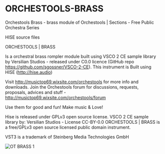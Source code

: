 # ORCHESTOOLS-BRASS
Orchestools Brass - brass module of Orchestools | Sections - Free Public Orchestra Series
 
HISE source files

ORCHESTOOLS | BRASS

Is a orchestral brass rompler module built using VSCO 2 CE sample library by Versilian Studios - released under C0.0 licence (GitHub repo https://github.com/sgossner/VSCO-2-CE). 
This instrument is Built using HISE (http://hise.audio)

Visit http://musictop69.wixsite.com/orchestools for more info and downloads. Join the Orchestools forum for discussions, requests, proposals, advices and stuff - http://musictop69.wixsite.com/orchestools/forum

Use them for good and fun! Make music & Love!

Hise is released under GPLv3 open source license. 
VSCO 2 CE sample library by: Versilian Studios - License CC-BY-0.0 
ORCHESTOOLS | BRASS is a free/GPLv3 open source licensed public domain instrument.

VST3 is a trademark of Steinberg Media Technologies GmbH

![OT BRASS 1](https://user-images.githubusercontent.com/44969792/119939647-75f23180-bf8e-11eb-9054-da059df95598.png)
